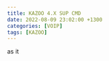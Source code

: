 ```yaml
---
title: KAZOO 4.X SUP CMD
date: 2022-08-09 23:02:00 +1300
categories: [VOIP]
tags: [KAZOO]
---
```


as it
